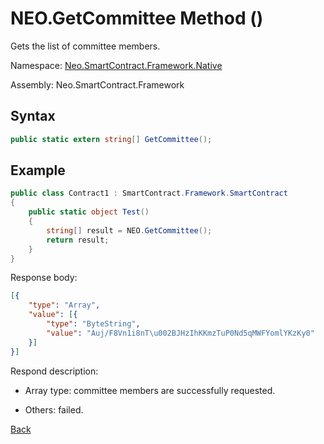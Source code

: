 # NEO.GetCommittee Method ()

Gets the list of committee members.

Namespace: [Neo.SmartContract.Framework.Native](../index.md)

Assembly: Neo.SmartContract.Framework

## Syntax

```cs
public static extern string[] GetCommittee();
```

## Example

```cs
public class Contract1 : SmartContract.Framework.SmartContract
{
    public static object Test()
    {
        string[] result = NEO.GetCommittee();
        return result;
    }
}
```

Response body:

```json
[{
    "type": "Array",
    "value": [{
        "type": "ByteString",
        "value": "Auj/F8Vn1i8nT\u002BJHzIhKKmzTuP0Nd5qMWFYomlYKzKy0"
    }]
}]
```

Respond description:

- Array type: committee members are successfully requested.

- Others: failed.

[Back](index.md)
